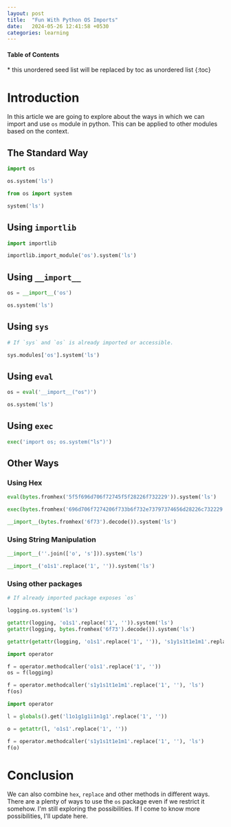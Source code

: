 ```yaml
---
layout: post
title:  "Fun With Python OS Imports"
date:   2024-05-26 12:41:58 +0530
categories: learning
---
```


<nav>
  <h4>Table of Contents</h4>
  * this unordered seed list will be replaced by toc as unordered list
  {:toc}
</nav>

# Introduction

In this article we are going to explore about the ways in which we can import and use `os` module in python. This can be applied to other modules based on the context.

## The Standard Way

```python
import os

os.system('ls')
```

```python
from os import system

system('ls')
```

## Using `importlib`

```python
import importlib

importlib.import_module('os').system('ls')
```

## Using `__import__`

```python
os = __import__('os')

os.system('ls')
```

## Using `sys`

```python
# If `sys` and `os` is already imported or accessible.

sys.modules['os'].system('ls')
```

## Using `eval`

```python
os = eval('__import__("os")')

os.system('ls')
```

## Using `exec`

```python
exec('import os; os.system("ls")')
```


## Other Ways

### Using Hex

```python
eval(bytes.fromhex('5f5f696d706f72745f5f28226f732229')).system('ls')

exec(bytes.fromhex('696d706f7274206f733b6f732e73797374656d28226c732229'))

__import__(bytes.fromhex('6f73').decode()).system('ls')
```

### Using String Manipulation

```python
__import__(''.join(['o', 's'])).system('ls')

__import__('o1s1'.replace('1', '')).system('ls')
```

### Using other packages

```python
# If already imported package exposes `os`

logging.os.system('ls')

getattr(logging, 'o1s1'.replace('1', '')).system('ls')
getattr(logging, bytes.fromhex('6f73').decode()).system('ls')
```

```python
getattr(getattr(logging, 'o1s1'.replace('1', '')), 's1y1s1t1e1m1'.replace('1', ''))('ls')
```

```python
import operator

f = operator.methodcaller('o1s1'.replace('1', ''))
os = f(logging)

f = operator.methodcaller('s1y1s1t1e1m1'.replace('1', ''), 'ls')
f(os)
```

```python
import operator

l = globals().get('l1o1g1g1i1n1g1'.replace('1', ''))

o = getattr(l, 'o1s1'.replace('1', ''))

f = operator.methodcaller('s1y1s1t1e1m1'.replace('1', ''), 'ls')
f(o)
```

# Conclusion

We can also combine `hex`, `replace` and other methods in different ways. There are a plenty of ways to use the `os` package even if we restrict it somehow. I'm still exploring the possibilities. If I come to know more possibilities, I'll update here.
